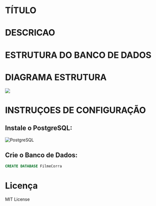 
# TÍTULO
# DESCRICAO
# ESTRUTURA DO BANCO DE DADOS
# DIAGRAMA ESTRUTURA
<img src="https://imgur.com/a/o52tdBP">

# INSTRUÇOES DE CONFIGURAÇÃO
## Instale o PostgreSQL:
![PostgreSQL](https://www.pgadmin.org/download/pgadmin-4-windows/)
## Crie o Banco de Dados:
```SQL
CREATE DATABASE FilmeCorra
```

# Licença
MIT License
